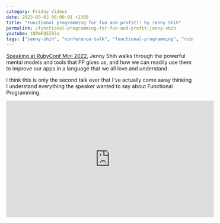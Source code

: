 ```yaml
---
category: Friday Videos
date: 2023-03-03 06:00:01 +1300
title: "Functional programming for fun and profit!! by Jenny Shih"
permalink: /functional-programming-for-fun-and-profit-jenny-shih
youtube: tQPmFQSI0lo
tags: ["jenny-shih", "conference-talk", "functional-programming", "ruby"]
---
```


[Speaking at RubyConf Mini 2022](https://www.youtube.com/watch?v=tQPmFQSI0lo), Jenny Shih walks through the powerful mental models and tools that FP gives us, and how we can readily use them to improve our apps in a language that we all love and understand.

I think this is only the second talk ever that I've actually come away thinking I understand everything the speaker wanted to say about Functional Programming.

<iframe width="560" height="315" src="https://www.youtube-nocookie.com/embed/tQPmFQSI0lo?controls=0" title="YouTube video player" frameborder="0" allow="accelerometer; autoplay; clipboard-write; encrypted-media; gyroscope; picture-in-picture" allowfullscreen></iframe>
